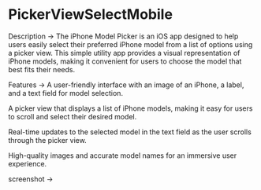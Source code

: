 # PickerViewSelectMobile

Description -> 
The iPhone Model Picker is an iOS app designed to help users easily select their preferred iPhone model from a list of options using a picker view. This simple utility app provides a visual representation of iPhone models, making it convenient for users to choose the model that best fits their needs.

Features -> 
A user-friendly interface with an image of an iPhone, a label, and a text field for model selection.

A picker view that displays a list of iPhone models, making it easy for users to scroll and select their desired model.

Real-time updates to the selected model in the text field as the user scrolls through the picker view.

High-quality images and accurate model names for an immersive user experience.

screenshot -> 

